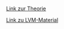 [Link zur Theorie](../T_LVM.md)

[Link zu LVM-Material](https://www.udemy.com/course/lpic-1-linux-bootcamp-in-30-tagen-zum-linux-admin/learn/lecture/16122655#overview)